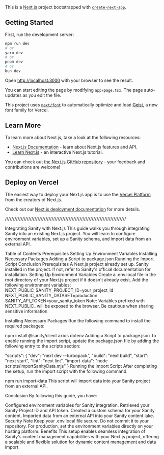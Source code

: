 This is a [Next.js](https://nextjs.org) project bootstrapped with [`create-next-app`](https://nextjs.org/docs/app/api-reference/cli/create-next-app).

## Getting Started

First, run the development server:

```bash
npm run dev
# or
yarn dev
# or
pnpm dev
# or
bun dev
```

Open [http://localhost:3000](http://localhost:3000) with your browser to see the result.

You can start editing the page by modifying `app/page.tsx`. The page auto-updates as you edit the file.

This project uses [`next/font`](https://nextjs.org/docs/app/building-your-application/optimizing/fonts) to automatically optimize and load [Geist](https://vercel.com/font), a new font family for Vercel.

## Learn More

To learn more about Next.js, take a look at the following resources:

- [Next.js Documentation](https://nextjs.org/docs) - learn about Next.js features and API.
- [Learn Next.js](https://nextjs.org/learn) - an interactive Next.js tutorial.

You can check out [the Next.js GitHub repository](https://github.com/vercel/next.js) - your feedback and contributions are welcome!

## Deploy on Vercel

The easiest way to deploy your Next.js app is to use the [Vercel Platform](https://vercel.com/new?utm_medium=default-template&filter=next.js&utm_source=create-next-app&utm_campaign=create-next-app-readme) from the creators of Next.js.

Check out our [Next.js deployment documentation](https://nextjs.org/docs/app/building-your-application/deploying) for more details.


//////////////////////////////////////////////////////////////////////////////


Integrating Sanity with Next.js
This guide walks you through integrating Sanity into an existing Next.js project. You will learn to configure environment variables, set up a Sanity schema, and import data from an external API.

Table of Contents
Prerequisites
Setting Up Environment Variables
Installing Necessary Packages
Adding a Script to package.json
Running the Import Script
Conclusion
Prerequisites
A Next.js project already set up.
Sanity installed in the project. If not, refer to Sanity's official documentation for installation.
Setting Up Environment Variables
Create a .env.local file in the root directory of your Next.js project if it doesn't already exist.
Add the following environment variables:
NEXT_PUBLIC_SANITY_PROJECT_ID=your_project_id
NEXT_PUBLIC_SANITY_DATASET=production
SANITY_API_TOKEN=your_sanity_token
Note: Variables prefixed with NEXT_PUBLIC_ will be exposed to the browser. Be cautious when sharing sensitive information.

Installing Necessary Packages
Run the following command to install the required packages:

npm install @sanity/client axios dotenv
Adding a Script to package.json
To enable running the import script, update the package.json file by adding the following entry to the scripts section:

"scripts": {
  "dev": "next dev --turbopack",
  "build": "next build",
  "start": "next start",
  "lint": "next lint",
  "import-data": "node scripts/importSanityData.mjs"
}
Running the Import Script
After completing the setup, run the import script with the following command:

npm run import-data
This script will import data into your Sanity project from an external API.

Conclusion
By following this guide, you have:

Configured environment variables for Sanity integration.
Retrieved your Sanity Project ID and API token.
Created a custom schema for your Sanity content.
Imported data from an external API into your Sanity content lake.
Security Note
Keep your .env.local file secure. Do not commit it to your repository.
For production, set the environment variables directly on your hosting platform.
Benefits
This setup enables seamless integration of Sanity's content management capabilities with your Next.js project, offering a scalable and flexible solution for dynamic content management and data import.